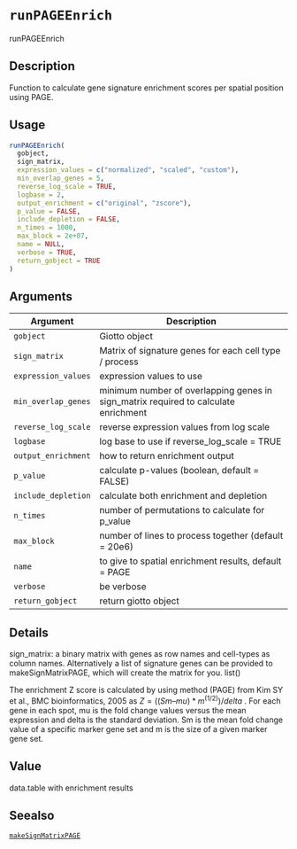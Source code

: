 # `runPAGEEnrich`

runPAGEEnrich


## Description

Function to calculate gene signature enrichment scores per spatial position using PAGE.


## Usage

```r
runPAGEEnrich(
  gobject,
  sign_matrix,
  expression_values = c("normalized", "scaled", "custom"),
  min_overlap_genes = 5,
  reverse_log_scale = TRUE,
  logbase = 2,
  output_enrichment = c("original", "zscore"),
  p_value = FALSE,
  include_depletion = FALSE,
  n_times = 1000,
  max_block = 2e+07,
  name = NULL,
  verbose = TRUE,
  return_gobject = TRUE
)
```


## Arguments

Argument      |Description
------------- |----------------
`gobject`     |     Giotto object
`sign_matrix`     |     Matrix of signature genes for each cell type / process
`expression_values`     |     expression values to use
`min_overlap_genes`     |     minimum number of overlapping genes in sign_matrix required to calculate enrichment
`reverse_log_scale`     |     reverse expression values from log scale
`logbase`     |     log base to use if reverse_log_scale = TRUE
`output_enrichment`     |     how to return enrichment output
`p_value`     |     calculate p-values (boolean, default = FALSE)
`include_depletion`     |     calculate both enrichment and depletion
`n_times`     |     number of permutations to calculate for p_value
`max_block`     |     number of lines to process together (default = 20e6)
`name`     |     to give to spatial enrichment results, default = PAGE
`verbose`     |     be verbose
`return_gobject`     |     return giotto object


## Details

sign_matrix: a binary matrix with genes as row names and cell-types as column names.
 Alternatively a list of signature genes can be provided to makeSignMatrixPAGE, which will create
 the matrix for you. list() 
 
 The enrichment Z score is calculated by using method (PAGE) from
 Kim SY et al., BMC bioinformatics, 2005 as $Z = ((Sm – mu)*m^(1/2)) / delta$ .
 For each gene in each spot, mu is the fold change values versus the mean expression
 and delta is the standard deviation. Sm is the mean fold change value of a specific marker gene set
 and  m is the size of a given marker gene set.


## Value

data.table with enrichment results


## Seealso

[`makeSignMatrixPAGE`](#makesignmatrixpage)


